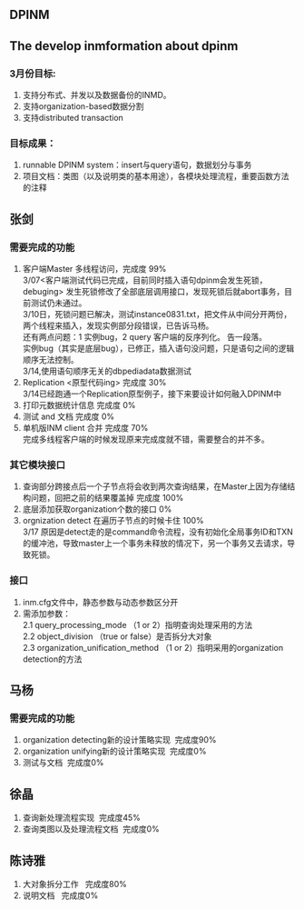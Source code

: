 ## DPINM

## The develop inmformation about dpinm

### 3月份目标:
1. 支持分布式、并发以及数据备份的INMD。
2. 支持organization-based数据分割
3. 支持distributed transaction

### 目标成果：
1. runnable DPINM system：insert与query语句，数据划分与事务
2. 项目文档：类图（以及说明类的基本用途），各模块处理流程，重要函数方法的注释

## 张剑

### 需要完成的功能
1. 客户端Master 多线程访问，完成度 99%<br />
3/07<客户端测试代码已完成，目前同时插入语句dpinm会发生死锁，debuging> 发生死锁修改了全部底层调用接口，发现死锁后就abort事务，目前测试仍未通过。<br />
3/10日，死锁问题已解决，测试instance0831.txt，把文件从中间分开两份，两个线程来插入，发现实例部分段错误，已告诉马杨。 <br />
还有两点问题：1 实例bug，2 query 客户端的反序列化。 告一段落。<br />
实例bug（其实是底层bug），已修正，插入语句没问题，只是语句之间的逻辑顺序无法控制。<br />
3/14,使用语句顺序无关的dbpediadata数据测试<br />
2. Replication <原型代码ing> 完成度 30%  <br />
3/14已经跑通一个Replication原型例子，接下来要设计如何融入DPINM中 
3. 打印元数据统计信息 完成度 0%
4. 测试 and 文档  完成度 0%
5. 单机版INM client 合并 完成度 70%<br />
完成多线程客户端的时候发现原来完成度就不错，需要整合的并不多。

### 其它模块接口
1. 查询部分跨接点后一个子节点将会收到两次查询结果，在Master上因为存储结构问题，回把之前的结果覆盖掉 完成度 100% <br />
2. 底层添加获取organization个数的接口 0%<br />
3. orgnization detect 在遍历子节点的时候卡住 100%<br />
3/17 原因是detect走的是command命令流程，没有初始化全局事务ID和TXN的缓冲池，导致master上一个事务未释放的情况下，另一个事务又去请求，导致死锁。<br />

### 接口
1. inm.cfg文件中，静态参数与动态参数区分开<br />
2. 需添加参数：<br />
2.1 query_processing_mode （1 or 2）指明查询处理采用的方法<br />
2.2 object_division （true or false）是否拆分大对象<br />
2.3 organization_unification_method （1 or 2）指明采用的organization detection的方法<br />

## 马杨
### 需要完成的功能
1. organization detecting新的设计策略实现  完成度90%
2. organization unifying新的设计策略实现  完成度0%
3. 测试与文档  完成度0%

## 徐晶
1. 查询新处理流程实现  完成度45%
2. 查询类图以及处理流程文档  完成度0%

## 陈诗雅
1. 大对象拆分工作   完成度80%
2. 说明文档   完成度0%
